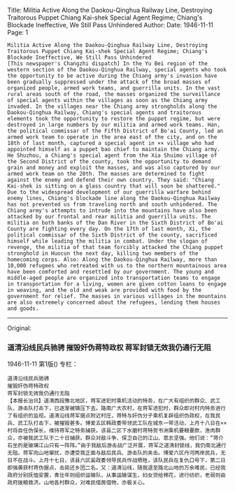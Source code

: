 Title: Militia Active Along the Daokou-Qinghua Railway Line, Destroying Traitorous Puppet Chiang Kai-shek Special Agent Regime; Chiang's Blockade Ineffective, We Still Pass Unhindered
Author:
Date: 1946-11-11
Page: 1

    Militia Active Along the Daokou-Qinghua Railway Line, Destroying Traitorous Puppet Chiang Kai-shek Special Agent Regime; Chiang's Blockade Ineffective, We Still Pass Unhindered
    [This newspaper's Changzhi dispatch] In the Yu Bei region of the western section of the Daokou-Qinghua Railway, special agents who took the opportunity to be active during the Chiang army's invasion have been gradually suppressed under the attack of the broad masses of organized people, armed work teams, and guerrilla units. In the vast rural areas south of the road, the masses organized the surveillance of special agents within the villages as soon as the Chiang army invaded. In the villages near the Chiang army strongholds along the Daokou-Qinghua Railway, Chiang's special agents and traitorous elements took the opportunity to restore the puppet regime, but were destroyed in large numbers by our militia and armed work teams. Han, the political commissar of the Fifth District of Bo'ai County, led an armed work team to operate in the area east of the city, and on the 18th of last month, captured a special agent in ×× village who had appointed himself as a puppet bao chief to maintain the Chiang army. He Shuzhou, a Chiang's special agent from the Xia Shuimo village of the Second District of the county, took the opportunity to demand grain and money and exploit the masses, and was also captured by our armed work team on the 20th. The masses are determined to fight against the enemy and defend their own country. They said: "Chiang Kai-shek is sitting on a glass country that will soon be shattered." Due to the widespread development of our guerrilla warfare behind enemy lines, Chiang's blockade line along the Daokou-Qinghua Railway has not prevented us from traveling north and south unhindered. The Chiang army's attempts to intrude into the mountains have also been attacked by our frontal and rear militia and guerrilla units. The militia on both banks of the Dan River in the Sixth District of Bo'ai County are fighting every day. On the 17th of last month, Xi, the political commissar of the Sixth District of the county, sacrificed himself while leading the militia in combat. Under the slogan of revenge, the militia of that team forcibly attacked the Chiang puppet stronghold in Huocun the next day, killing two members of the homecoming corps. Also: Along the Daokou-Qinghua Railway, more than 10,000 refugees who retreated with us to the northern mountainous area have been comforted and resettled by our government. The young and middle-aged people are organized into transportation teams to engage in transportation for a living, women are given cotton loans to engage in weaving, and the old and weak are provided with food by the government for relief. The masses in various villages in the mountains are also extremely concerned about the refugees, lending them houses and goods.



<hr /> 

Original: 


### 道清沿线民兵驰骋  摧毁奸伪蒋特政权  蒋军封锁无效我仍通行无阻

1946-11-11
第1版()
专栏：

    道清沿线民兵驰骋
    摧毁奸伪蒋特政权
    蒋军封锁无效我仍通行无阻
    【本报长治讯】道清西段豫北地区，蒋军进犯时乘机活动的特务，在广大有组织的群众、武工队、游击队打击下，已逐渐被镇压下去。路南广大农村，在蒋军进犯时，群众即对村内特务进行了有组织的监视。道清沿线蒋军据点附近村庄，蒋特与奸伪分子乘机复辟组织伪政权，在我民兵、武工队打击下，被摧毁甚多。博爱五区韩政委带领武工队在城东一带活动，上月十八日在××村将自任伪保长，维持蒋军之特务捕获。该县二区下水磨村蒋特贺书洲乘机要粮要款，渔肉群众，亦被我武工队于二十日捕获。群众对敌斗争、保卫自己的江山、意志坚强。他们说：“蒋介石坐的是玻璃江山只有一阵阵。”由于我敌后游击战广泛开展，蒋军之道清封锁线，我仍南北通行无阻。蒋军向山地窜扰，亦遭受我正面与敌后民兵、游击队的夹击。博爱六区丹河两岸民兵，无日不在战斗。上月十七日，该县六区奚政委领导民兵作战牺牲，该队民兵在复仇口号下，第二日即强袭获村蒋伪据点，击毙还乡团二名。又：道清沿线，随我退至路北山地的万余难民，已经我政府分别抚恤安置，青壮年则组织运输队，从事运输谋生，妇女贷给棉花，进行纺织，老弱则由政府拨粮救济。山地各村群众，对难民借房借物，亦极关心。
